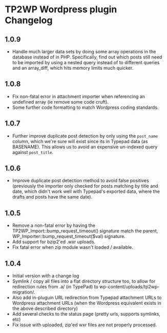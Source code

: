 TP2WP Wordpress plugin Changelog
===

1.0.9
---
  * Handle much larger data sets by doing some array operations in the
    database instead of in PHP.  Specifically, find out which posts
    still need to be imported by using a nested query instead of
    to different queries and an array_diff, which hits memory limits
    much quicker.

1.0.8
---
  * Fix non-fatal error in attachment importer when referencing
    an undefined array (ie remove some code cruft).
  * Some further code formatting to match Wordpress coding standards.

1.0.7
---
  * Further improve duplicate post detection by only using the `post_name`
    column, which we're sure will exist since its in Typepad data (as
    BASENAME).  This allows us to avoid an expensive un-indexed query
    against `post_title`.

1.0.6
---
  * Improve duplicate post detection method to avoid false positives
    (previously the importer only checked for posts matching by title and
    date, which didn't work well with Typepad's exported data, where the
    drafts and posts have the same date).

1.0.5
---
  * Remove a non-fatal error by having the TP2WP_Import::bump_request_timeout()
    signature match the parent, WP_Importer::bump_request_timeout($val)
    signature.
  * Add support for bzip2'ed .wxr uploads.
  * Fix fatal error when zip module wasn't loaded / available.

1.0.4
---
  * Initial version with a change log
  * Symlink / copy all files into a flat directory structure too, to allow
    for redirection rules from .a/<hash> (in TypePad) to
    wp-content/uploads/tp2wp-migration/<hash>.
  * Also add in-pluguin URL redirection from Typepad attachment URLs
    to Wordpress attachment URLs (when the Wordpress equivalent exists
    in the above described directory)
  * Add several checks to the status page (pretty urls, supports symlinks, etc)
  * Fix issue with uploaded, zip'ed wxr files are not properly processed.
